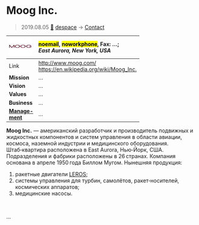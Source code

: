 # Moog Inc.
> 2019.08.05 [🚀](../index/index.md) [despace](index.md) → [Contact](contact.md)

|[![](f/contact/m/moog_inc_logo1_thumb.jpg)](f/contact/m/moog_inc_logo1.png)|<mark>noemail</mark>, <mark>noworkphone</mark>, Fax: …;<br> *East Aurora, New York, USA*|
|:--|:--|
|Link|<http://www.moog.com/><br> <https://en.wikipedia.org/wiki/Moog_Inc.>|
|**Mission**|…|
|**Vision**|…|
|**Values**|…|
|**Business**|…|
|**[Manage-<br>ment](mgmt.md)**|…|

**Moog Inc.** — американский разработчик и производитель подвижных и жидкостных компонентов и систем управления в области авиации, космоса, наземной индустрии и медицинского оборудования. Штаб‑квартира расположена в East Aurora, Нью‑Йорк, США. Подразделения и фабрики расположены в 26 странах. Компания основана в апреле 1950 года Биллом Мугом. Нынешняя продукция:

   1. ракетные двигатели [LEROS](leros.md);
   1. системы управления для турбин, самолётов, ракет‑носителей, космических аппаратов;
   1. медицинские насосы.


<p style="page-break-after:always"> </p>

…
